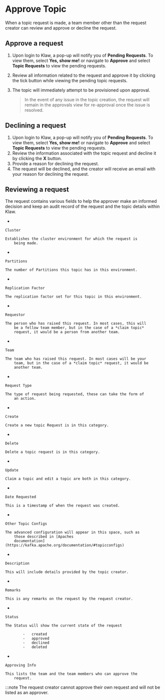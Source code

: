 # Approve Topic

When a topic request is made, a team member other than the request
creator can review and approve or decline the request.

## Approve a request

1.  Upon login to Klaw, a pop-up will notify you of **Pending
    Requests**. To view them, select **Yes, show me!** or navigate to
    **Approve** and select **Topic Requests** to view the pending
    requests.
2.  Review all information related to the request and approve it by
    clicking the tick button while viewing the pending topic requests.
3.  The topic will immediately attempt to be provisioned upon approval.

    >In the event of any issue in the topic creation, the request will remain
    in the approvals view for re-approval once the issue is resolved.


## Declining a request

1.  Upon login to Klaw, a pop-up will notify you of **Pending
    Requests**. To view them, select **Yes, show me!** or navigate to
    **Approve** and select **Topic Requests** to view the pending
    requests.
2.  Review the information associated with the topic request and decline
    it by clicking the **X** button.
3.  Provide a reason for declining the request.
4.  The request will be declined, and the creator will receive an email
    with your reason for declining the request.

## Reviewing a request

The request contains various fields to help the approver make an
informed decision and keep an audit record of the request and the topic
details within Klaw.

-   

    Cluster

    Establishes the cluster environment for which the request is
        being made.

-   

    Partitions

    The number of Partitions this topic has in this environment.

-   

    Replication Factor

    The replication factor set for this topic in this environment.

-   

    Requestor

    The person who has raised this request. In most cases, this will
        be a fellow team member, but in the case of a *claim topic*
        request, it would be a person from another team.

-   

    Team

    The team who has raised this request. In most cases will be your
        team, but in the case of a *claim topic* request, it would be
        another team.

-   

    Request Type

    The type of request being requested, these can take the form of
        an action.

-   

    Create

    Create a new topic Request is in this category.

-   

    Delete

    Delete a topic request is in this category.

-   

    Update

    Claim a topic and edit a topic are both in this category.

-   

    Date Requested

    This is a timestamp of when the request was created.

-   

    Other Topic Configs

    The advanced configuration will appear in this space, such as
        those described in [Apaches
        documentation](https://kafka.apache.org/documentation/#topicconfigs)

-   

    Description

    This will include details provided by the topic creator.

-   

    Remarks

    This is any remarks on the request by the request creator.

-   

    Status

    The Status will show the current state of the request

            -   created
            -   approved
            -   declined
            -   deleted

-   

    Approving Info

    This lists the team and the team members who can approve the
        request.

:::note
The request creator cannot approve their own request and will not be
listed as an approver.

